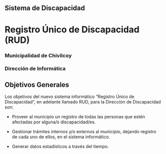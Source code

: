 ## Sistema de Discapacidad

# Registro Único de Discapacidad (RUD)

### Municipalidad de Chivilcoy
### Dirección de Informática

## Objetivos Generales

Los objetivos del nuevo sistema informático “Registro Único de Discapacidad”, en adelante llamado
RUD, para la Dirección de Discapacidad son:

- Proveer al municipio un registro de todas las personas que estén afectadas por alguna/s
discapacidad/es.

- Gestionar trámites internos y/o externos al municipio, dejando registro de cada uno de ellos,
en el sistema informático.

- Generar datos estadísticos a través del tiempo.